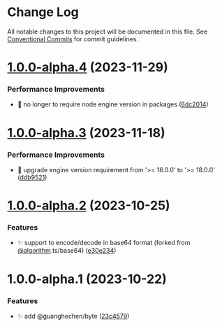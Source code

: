 # Change Log

All notable changes to this project will be documented in this file.
See [Conventional Commits](https://conventionalcommits.org) for commit guidelines.

# [1.0.0-alpha.4](https://github.com/guanghechen/sora/compare/@guanghechen/byte@1.0.0-alpha.3...@guanghechen/byte@1.0.0-alpha.4) (2023-11-29)


### Performance Improvements

* 🔧 no longer to require node engine version in packages ([6dc2014](https://github.com/guanghechen/sora/commit/6dc2014122dd44bcadc893e2ee98697265e7d61e))





# [1.0.0-alpha.3](https://github.com/guanghechen/sora/compare/@guanghechen/byte@1.0.0-alpha.2...@guanghechen/byte@1.0.0-alpha.3) (2023-11-18)


### Performance Improvements

* 🔧 upgrade engine version requirement from '>= 16.0.0' to '>= 18.0.0' ([ddb9521](https://github.com/guanghechen/sora/commit/ddb9521b529b2ca838554794339b9e27ac80b8aa))





# [1.0.0-alpha.2](https://github.com/guanghechen/sora/compare/@guanghechen/byte@1.0.0-alpha.1...@guanghechen/byte@1.0.0-alpha.2) (2023-10-25)


### Features

* ✨ support to encode/decode in base64 format (forked from [@algorithm](https://github.com/algorithm).ts/base64) ([e30e234](https://github.com/guanghechen/sora/commit/e30e234494251f6ce79ce9b697c49179022b96a3))





# 1.0.0-alpha.1 (2023-10-22)


### Features

* ✨ add @guanghechen/byte ([23c4579](https://github.com/guanghechen/sora/commit/23c4579b3c82a710c026c3e1ffa5df27e240ef83))

